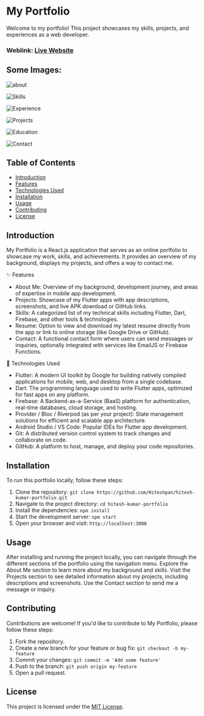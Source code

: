 # My Portfolio
Welcome to my portfolio! This project showcases my skills, projects, and experiences as a web developer.

### Weblink: [Live Website](https://hitesh-kumar-portfolio.vercel.app)
## Some Images:

![about](https://github.com/user-attachments/assets/ba153359-0477-47b7-ac74-e3528ffe1d56)


![Skills](https://github.com/user-attachments/assets/dfc482e3-e66f-4332-97bd-95f1dbd9bfd1)


![Experience](https://github.com/user-attachments/assets/a1dcd067-1873-42e5-8217-ada4ff71a444)

![Projects](https://github.com/user-attachments/assets/3291587f-ac3c-466f-86c5-893528005403)

![Education](https://github.com/user-attachments/assets/f88c4584-0e9c-4d9a-aaf9-16b194862ef0)


![Contact](https://github.com/user-attachments/assets/426f4bc0-aada-4a39-89c1-2c1e2c2b2bd7)




## Table of Contents
- [Introduction](#introduction)
- [Features](#features)
- [Technologies Used](#technologies-used)
- [Installation](#installation)
- [Usage](#usage)
- [Contributing](#contributing)
- [License](#license)

## Introduction
My Portfolio is a React.js application that serves as an online portfolio to showcase my work, skills, and achievements. It provides an overview of my background, displays my projects, and offers a way to contact me.

✨ Features
- About Me: Overview of my background, development journey, and areas of expertise in mobile app development.
- Projects: Showcase of my Flutter apps with app descriptions, screenshots, and live APK download or GitHub links.
- Skills: A categorized list of my technical skills including Flutter, Dart, Firebase, and other tools & technologies.
- Resume: Option to view and download my latest resume directly from the app or link to online storage (like Google Drive or GitHub).
- Contact: A functional contact form where users can send messages or inquiries, optionally integrated with services like EmailJS or Firebase Functions.

🚀 Technologies Used
- Flutter: A modern UI toolkit by Google for building natively compiled applications for mobile, web, and desktop from a single codebase.
- Dart: The programming language used to write Flutter apps, optimized for fast apps on any platform.
- Firebase: A Backend-as-a-Service (BaaS) platform for authentication, real-time databases, cloud storage, and hosting.
- Provider / Bloc / Riverpod (as per your project): State management solutions for efficient and scalable app architecture.
- Android Studio / VS Code: Popular IDEs for Flutter app development.
- Git: A distributed version control system to track changes and collaborate on code.
- GitHub: A platform to host, manage, and deploy your code repositories.

## Installation
To run this portfolio locally, follow these steps:

1. Clone the repository: `git clone https://github.com/Hiteshpan/hitesh-kumar-portfolio.git`
2. Navigate to the project directory: `cd hitesh-kumar-portfolio`
3. Install the dependencies: `npm install`
4. Start the development server: `npm start`
5. Open your browser and visit: `http://localhost:3000`

## Usage
After installing and running the project locally, you can navigate through the different sections of the portfolio using the navigation menu. Explore the About Me section to learn more about my background and skills. Visit the Projects section to see detailed information about my projects, including descriptions and screenshots. Use the Contact section to send me a message or inquiry.

## Contributing
Contributions are welcome! If you'd like to contribute to My Portfolio, please follow these steps:

1. Fork the repository.
2. Create a new branch for your feature or bug fix: `git checkout -b my-feature`
3. Commit your changes: `git commit -m 'Add some feature'`
4. Push to the branch: `git push origin my-feature`
5. Open a pull request.

## License
This project is licensed under the [MIT License](LICENSE).
